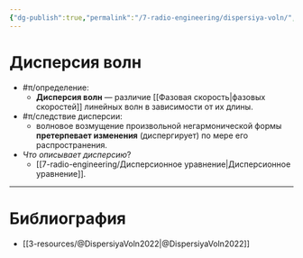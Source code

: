 ```yaml
---
{"dg-publish":true,"permalink":"/7-radio-engineering/dispersiya-voln/","title":"Дисперсия волн","tags":["электродинамика","ммпэд"]}
---
```



# Дисперсия волн

- #π/определение:
	- **Дисперсия волн** — различие [[Фазовая скорость\|фазовых скоростей]] линейных волн в зависимости от их длины.
- #π/следствие дисперсии:
	- волновое возмущение произвольной негармонической формы **претерпевает изменения** (диспергирует) по мере его распространения.
- *Что описывает дисперсию*?
	- [[7-radio-engineering/Дисперсионное уравнение\|Дисперсионное уравнение]].

---

# Библиография

- [[3-resources/@DispersiyaVoln2022\|@DispersiyaVoln2022]]
